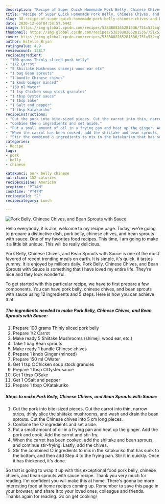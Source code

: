 ```yaml
---
description: "Recipe of Super Quick Homemade Pork Belly, Chinese Chives, and Bean Sprouts with Sauce"
title: "Recipe of Super Quick Homemade Pork Belly, Chinese Chives, and Bean Sprouts with Sauce"
slug: 38-recipe-of-super-quick-homemade-pork-belly-chinese-chives-and-bean-sprouts-with-sauce
date: 2020-12-06T04:58:57.544Z
image: https://img-global.cpcdn.com/recipes/5383888265281536/751x532cq70/pork-belly-chinese-chives-and-bean-sprouts-with-sauce-recipe-main-photo.jpg
thumbnail: https://img-global.cpcdn.com/recipes/5383888265281536/751x532cq70/pork-belly-chinese-chives-and-bean-sprouts-with-sauce-recipe-main-photo.jpg
cover: https://img-global.cpcdn.com/recipes/5383888265281536/751x532cq70/pork-belly-chinese-chives-and-bean-sprouts-with-sauce-recipe-main-photo.jpg
author: Estelle Bryan
ratingvalue: 4.9
reviewcount: 13817
recipeingredient:
- "100 grams Thinly sliced pork belly"
- "1/2 Carrot"
- "5 Shiitake Mushrooms shimeji wood ear etc"
- "1 bag Bean sprouts"
- "1 bundle Chinese chives"
- "1 knob Ginger minced"
- "150 ml Water"
- "1 tsp Chicken soup stock granules"
- "1 tbsp Oyster sauce"
- "1 tbsp Sake"
- "1 Salt and pepper"
- "1 tbsp Katakuriko"
recipeinstructions:
- "Cut the pork into bite-sized pieces. Cut the carrot into thin, narrow strips, thinly slice the shiitake mushrooms, and wash and drain the bean sprouts. Cut the Chinese chives into 5 cm long pieces."
- "Combine the ○ ingredients and set aside."
- "Put a small amount of oil in a frying pan and heat up the ginger. Add the pork and cook. Add the carrot and stir-fry."
- "When the carrot has been cooked, add the shiitake and bean sprouts, and continue stir-frying. Lastly, add the chives."
- "Stir the combined ○ ingredients to mix in the katakuriko that has sunk to the bottom, and then add Step 4 to the frying pan. Stir it in quickly. Once it has thickened, it&#39;s done."
categories:
- Recipe
tags:
- pork
- belly
- chinese

katakunci: pork belly chinese 
nutrition: 152 calories
recipecuisine: American
preptime: "PT14M"
cooktime: "PT47M"
recipeyield: "2"
recipecategory: Lunch

---
```



![Pork Belly, Chinese Chives, and Bean Sprouts with Sauce](https://img-global.cpcdn.com/recipes/5383888265281536/751x532cq70/pork-belly-chinese-chives-and-bean-sprouts-with-sauce-recipe-main-photo.jpg)

Hello everybody, it is Jim, welcome to my recipe page. Today, we're going to prepare a distinctive dish, pork belly, chinese chives, and bean sprouts with sauce. One of my favorites food recipes. This time, I am going to make it a little bit unique. This will be really delicious.



Pork Belly, Chinese Chives, and Bean Sprouts with Sauce is one of the most favored of recent trending meals on earth. It is simple, it's quick, it tastes yummy. It is enjoyed by millions daily. Pork Belly, Chinese Chives, and Bean Sprouts with Sauce is something that I have loved my entire life. They're nice and they look wonderful.


To get started with this particular recipe, we have to first prepare a few components. You can have pork belly, chinese chives, and bean sprouts with sauce using 12 ingredients and 5 steps. Here is how you can achieve that.

<!--inarticleads1-->

##### The ingredients needed to make Pork Belly, Chinese Chives, and Bean Sprouts with Sauce:

1. Prepare 100 grams Thinly sliced pork belly
1. Prepare 1/2 Carrot
1. Make ready 5 Shiitake Mushrooms (shimeji, wood ear, etc.)
1. Take 1 bag Bean sprouts
1. Make ready 1 bundle Chinese chives
1. Prepare 1 knob Ginger (minced)
1. Prepare 150 ml ○Water
1. Get 1 tsp ○Chicken soup stock granules
1. Prepare 1 tbsp ○Oyster sauce
1. Get 1 tbsp ○Sake
1. Get 1 ○Salt and pepper
1. Prepare 1 tbsp ○Katakuriko




<!--inarticleads2-->

##### Steps to make Pork Belly, Chinese Chives, and Bean Sprouts with Sauce:

1. Cut the pork into bite-sized pieces. Cut the carrot into thin, narrow strips, thinly slice the shiitake mushrooms, and wash and drain the bean sprouts. Cut the Chinese chives into 5 cm long pieces.
1. Combine the ○ ingredients and set aside.
1. Put a small amount of oil in a frying pan and heat up the ginger. Add the pork and cook. Add the carrot and stir-fry.
1. When the carrot has been cooked, add the shiitake and bean sprouts, and continue stir-frying. Lastly, add the chives.
1. Stir the combined ○ ingredients to mix in the katakuriko that has sunk to the bottom, and then add Step 4 to the frying pan. Stir it in quickly. Once it has thickened, it&#39;s done.




So that is going to wrap it up with this exceptional food pork belly, chinese chives, and bean sprouts with sauce recipe. Thank you very much for reading. I'm confident you will make this at home. There's gonna be more interesting food at home recipes coming up. Remember to save this page in your browser, and share it to your loved ones, colleague and friends. Thanks again for reading. Go on get cooking!
